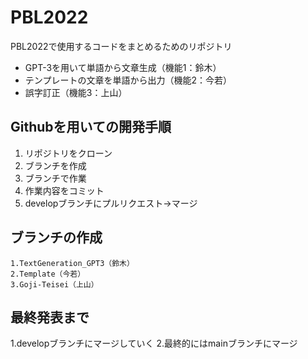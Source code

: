 # PBL2022
PBL2022で使用するコードをまとめるためのリポジトリ
- GPT-3を用いて単語から文章生成（機能1：鈴木）
- テンプレートの文章を単語から出力（機能2：今若）
- 誤字訂正（機能3：上山）

## Githubを用いての開発手順
1. リポジトリをクローン
2. ブランチを作成
3. ブランチで作業
4. 作業内容をコミット
5. developブランチにプルリクエスト->マージ

## ブランチの作成
```
1.TextGeneration_GPT3（鈴木）
2.Template（今若）
3.Goji-Teisei（上山）
```

## 最終発表まで
1.developブランチにマージしていく
2.最終的にはmainブランチにマージ
